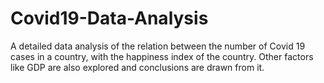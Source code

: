 # Covid19-Data-Analysis
A detailed data analysis of the relation between the number of Covid 19 cases in a country, with the happiness index of the country. Other factors like GDP are also explored and conclusions are drawn from it.
